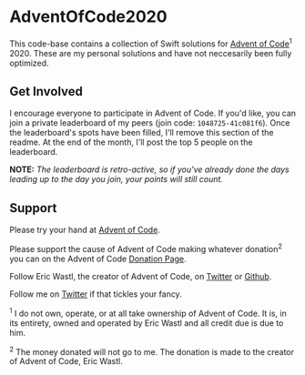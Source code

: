 # AdventOfCode2020
This code-base contains a collection of Swift solutions for [Advent of Code](https://adventofcode.com)<sup>1</sup> 2020. These are my personal solutions and have not neccesarily been fully optimized.

## Get Involved
I encourage everyone to participate in Advent of Code. If you'd like, you can join a private leaderboard of my peers (join code: `1048725-41c081f6`). Once the leaderboard's spots have been filled, I'll remove this section of the readme. At the end of the month, I'll post the top 5 people on the leaderboard.

**NOTE:** *The leaderboard is retro-active, so if you've already done the days leading up to the day you join, your points will still count.*

## Support
Please try your hand at [Advent of Code](https://adventofcode.com).

Please support the cause of Advent of Code making whatever donation<sup>2</sup> you can on the Advent of Code [Donation Page](https://adventofcode.com/2020/support).

Follow Eric Wastl, the creator of Advent of Code, on [Twitter](https://twitter.com/ericwastl) or [Github](https://github.com/topaz).

Follow me on [Twitter]() if that tickles your fancy.

<sup>1</sup> I do not own, operate, or at all take ownership of Advent of Code. It is, in its entirety, owned and operated by Eric Wastl and all credit due is due to him.

<sup>2</sup> The money donated will not go to me. The donation is made to the creator of Advent of Code, Eric Wastl.
